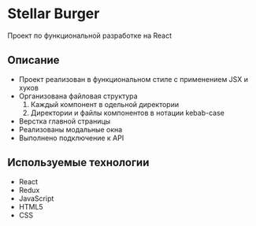# Stellar Burger

Проект по функциональной разработке на React

## Описание

* Проект реализован в функциональном стиле с применением JSX и хуков
* Организована файловая структура
  1. Каждый компонент в одельной директории
  2. Директории и файлы компонентов в нотации kebab-case
* Верстка главной страницы
* Реализованы модальные окна
* Выполнено подключение к API

## Используемые технологии

* React
* Redux
* JavaScript
* HTML5
* CSS


